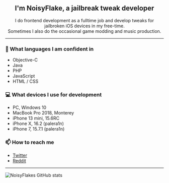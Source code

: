 <h2 align="center">I'm NoisyFlake, a jailbreak tweak developer</h2>
<p align="center">I do frontend development as a fulltime job and develop tweaks for jailbroken iOS devices in my free-time.<br>Sometimes I also do the occasional game modding and music production.</p>

---

### 📘 What languages I am confident in
- Objective-C
- Java
- PHP
- JavaScript
- HTML / CSS

### 💻 What devices I use for development
- PC, Windows 10
- MacBook Pro  2018, Monterey
- iPhone 13 mini, 15.6RC
- iPhone X, 16.2 (palera1n)
- iPhone 7, 15.7.1 (palera1n)

### 📫 How to reach me
- [Twitter](https://twitter.com/NoisyFlake)
- [Reddit](https://reddit.com/u/NoisyFlake)

---

![NoisyFlakes GitHub stats](https://github-readme-stats.vercel.app/api?username=NoisyFlake&show_icons=true&theme=radical&count_private=true)
